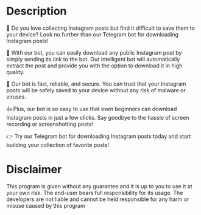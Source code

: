 # Description

📲 Do you love collecting Instagram posts but find it difficult to save them to your device? Look no further than our Telegram bot for downloading Instagram posts!

🤖 With our bot, you can easily download any public Instagram post by simply sending its link to the bot. Our intelligent bot will automatically extract the post and provide you with the option to download it in high quality.

💯 Our bot is fast, reliable, and secure. You can trust that your Instagram posts will be safely saved to your device without any risk of malware or viruses.

👍 Plus, our bot is so easy to use that even beginners can download Instagram posts in just a few clicks. Say goodbye to the hassle of screen recording or screenshotting posts!

👉 Try our Telegram bot for downloading Instagram posts today and start building your collection of favorite posts!


# Disclaimer

This program is given without any guarantee and it is up to you to use it at your own risk. The end-user bears full responsibility for its usage. The developers are not liable and cannot be held responsible for any harm or misuse caused by this program